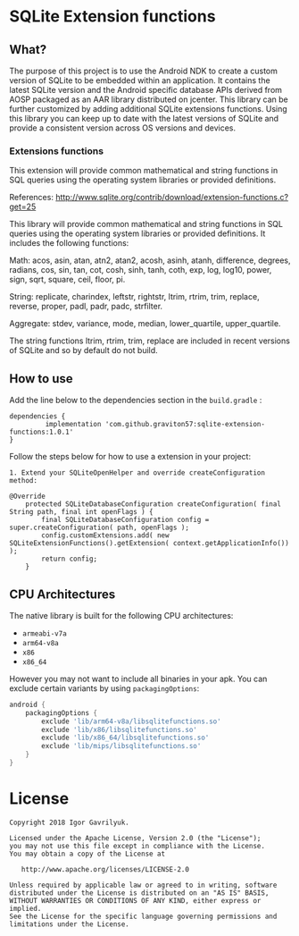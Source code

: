 # SQLite Extension functions


## What?

The purpose of this project is to use the Android NDK to create a custom version of SQLite to be embedded within an application. 
It contains the latest SQLite version and the Android specific database APIs derived from AOSP packaged as an AAR library distributed on jcenter.
This library can be further customized by adding additional SQLite extensions functions.
Using this library you can keep up to date with the latest versions of SQLite and provide a consistent version across OS versions and devices.


### Extensions functions

This extension will provide common mathematical and string functions in SQL queries using the operating system libraries or provided definitions.

References: http://www.sqlite.org/contrib/download/extension-functions.c?get=25

This library will provide common mathematical and string functions in
SQL queries using the operating system libraries or provided
definitions.  It includes the following functions:

Math: acos, asin, atan, atn2, atan2, acosh, asinh, atanh, difference,
degrees, radians, cos, sin, tan, cot, cosh, sinh, tanh, coth, exp,
log, log10, power, sign, sqrt, square, ceil, floor, pi.

String: replicate, charindex, leftstr, rightstr, ltrim, rtrim, trim,
replace, reverse, proper, padl, padr, padc, strfilter.

Aggregate: stdev, variance, mode, median, lower_quartile,
upper_quartile.

The string functions ltrim, rtrim, trim, replace are included in
recent versions of SQLite and so by default do not build.


## How to use

Add the line below to the dependencies section in the ```build.gradle``` :
```
dependencies {
         implementation 'com.github.graviton57:sqlite-extension-functions:1.0.1'
}
```

Follow the steps below for how to use a extension in your project:

    1. Extend your SQLiteOpenHelper and override createConfiguration method:
        
    @Override
        protected SQLiteDatabaseConfiguration createConfiguration( final String path, final int openFlags ) {
            final SQLiteDatabaseConfiguration config = super.createConfiguration( path, openFlags );
            config.customExtensions.add( new SQLiteExtensionFunctions().getExtension( context.getApplicationInfo()) );
            return config;
        }    
    
CPU Architectures
-----------------

The native library is built for the following CPU architectures:

- `armeabi-v7a`
- `arm64-v8a`
- `x86`
- `x86_64`

However you may not want to include all binaries in your apk. You can exclude certain variants by
using `packagingOptions`:

```gradle
android {
    packagingOptions {
        exclude 'lib/arm64-v8a/libsqlitefunctions.so'
        exclude 'lib/x86/libsqlitefunctions.so'
        exclude 'lib/x86_64/libsqlitefunctions.so'
        exclude 'lib/mips/libsqlitefunctions.so'
    }
}
```        


License
=======

    Copyright 2018 Igor Gavrilyuk.

    Licensed under the Apache License, Version 2.0 (the "License");
    you may not use this file except in compliance with the License.
    You may obtain a copy of the License at

       http://www.apache.org/licenses/LICENSE-2.0

    Unless required by applicable law or agreed to in writing, software
    distributed under the License is distributed on an "AS IS" BASIS,
    WITHOUT WARRANTIES OR CONDITIONS OF ANY KIND, either express or implied.
    See the License for the specific language governing permissions and
    limitations under the License.




   